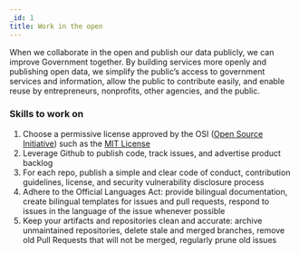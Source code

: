 ```yaml
---
_id: 1
title: Work in the open
---
```


When we collaborate in the open and publish our data publicly, we can improve Government together. By building services more openly and publishing open data, we simplify the public’s access to government services and information, allow the public to contribute easily, and enable reuse by entrepreneurs, nonprofits, other agencies, and the public.

### Skills to work on
1. Choose a permissive license approved by the OSI ([Open Source Initiative](https://opensource.org/)) such as the [MIT License](https://opensource.org/licenses/MIT)
2. Leverage Github to publish code, track issues, and advertise product backlog
3. For each repo, publish a simple and clear code of conduct, contribution guidelines, license, and security vulnerability disclosure process
4. Adhere to the Official Languages Act: provide bilingual documentation, create bilingual templates for issues and pull requests, respond to issues in the language of the issue whenever possible
5. Keep your artifacts and repositories clean and accurate: archive unmaintained repositories, delete stale and merged branches, remove old Pull Requests that will not be merged, regularly prune old issues

